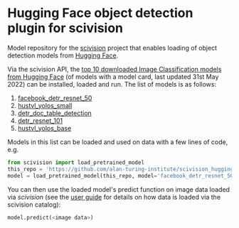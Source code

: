 # Hugging Face object detection plugin for scivision

Model repository for the [scivision](https://scivision.readthedocs.io/) project that enables loading of object detection models from [Hugging Face](https://huggingface.co/models?pipeline_tag=object-detection&sort=downloads).

Via the scivision API, the [top 10 downloaded Image Classification models from Hugging Face](https://huggingface.co/models?pipeline_tag=object-detection&sort=downloads) (of models with a model card, last updated 31st May 2022) can be installed, loaded and run. The list of models is as follows:

1. [facebook_detr_resnet_50](https://huggingface.co/facebook/detr-resnet-50)
2. [hustvl_yolos_small](https://huggingface.co/hustvl/yolos-small)
3. [detr_doc_table_detection](https://huggingface.co/TahaDouaji/detr-doc-table-detection)
4. [detr_resnet_101](https://huggingface.co/facebook/detr-resnet-101)
5. [hustvl_yolos_base](https://huggingface.co/hustvl/yolos-base)

Models in this list can be loaded and used on data with a few lines of code, e.g.

```python
from scivision import load_pretrained_model
this_repo = 'https://github.com/alan-turing-institute/scivision_huggingface_objectdetection'
model = load_pretrained_model(this_repo, model='facebook_detr_resnet_50')
```

You can then use the loaded model's predict function on image data loaded via *scivision* (see the [user guide](https://scivision.readthedocs.io/en/latest/user_guide.html) for details on how data is loaded via the scivision catalog):

```python
model.predict(<image data>)
```
